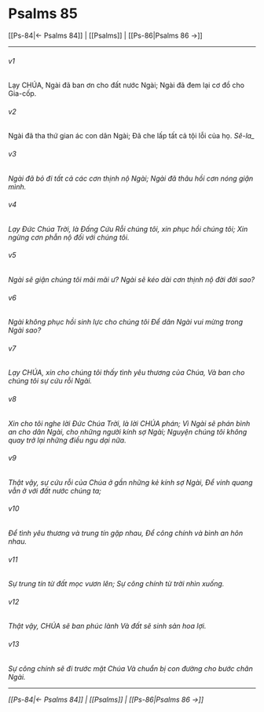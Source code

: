 # Psalms 85

[[Ps-84|← Psalms 84]] | [[Psalms]] | [[Ps-86|Psalms 86 →]]
***



###### v1 
Lạy CHÚA, Ngài đã ban ơn cho đất nước Ngài; Ngài đã đem lại cơ đồ cho Gia-cốp. 

###### v2 
Ngài đã tha thứ gian ác con dân Ngài; Đã che lấp tất cả tội lỗi của họ. <i class="selah">Sê-la_ 

###### v3 
Ngài đã bỏ đi tất cả các cơn thịnh nộ Ngài; Ngài đã thâu hồi cơn nóng giận mình. 

###### v4 
Lạy Đức Chúa Trời, là Đấng Cứu Rỗi chúng tôi, xin phục hồi chúng tôi; Xin ngừng cơn phẫn nộ đối với chúng tôi. 

###### v5 
Ngài sẽ giận chúng tôi mãi mãi ư? Ngài sẽ kéo dài cơn thịnh nộ đời đời sao? 

###### v6 
Ngài không phục hồi sinh lực cho chúng tôi Để dân Ngài vui mừng trong Ngài sao? 

###### v7 
Lạy CHÚA, xin cho chúng tôi thấy tình yêu thương của Chúa, Và ban cho chúng tôi sự cứu rỗi Ngài. 

###### v8 
Xin cho tôi nghe lời Đức Chúa Trời, là lời CHÚA phán; Vì Ngài sẽ phán bình an cho dân Ngài, cho những người kính sợ Ngài; Nguyện chúng tôi không quay trở lại những điều ngu dại nữa. 

###### v9 
Thật vậy, sự cứu rỗi của Chúa ở gần những kẻ kính sợ Ngài, Để vinh quang vẫn ở với đất nước chúng ta; 

###### v10 
Để tình yêu thương và trung tín gặp nhau, Để công chính và bình an hôn nhau. 

###### v11 
Sự trung tín từ đất mọc vươn lên; Sự công chính từ trời nhìn xuống. 

###### v12 
Thật vậy, CHÚA sẽ ban phúc lành Và đất sẽ sinh sản hoa lợi. 

###### v13 
Sự công chính sẽ đi trước mặt Chúa Và chuẩn bị con đường cho bước chân Ngài.

***
[[Ps-84|← Psalms 84]] | [[Psalms]] | [[Ps-86|Psalms 86 →]]
